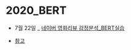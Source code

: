 # 2020_BERT

* 7월 22일 _ [네이버 영화리뷰 감정분석_BERT실습]( )


* [참고](https://colab.research.google.com/drive/1tIf0Ugdqg4qT7gcxia3tL7und64Rv1dP#scrollTo=i45d7E0L8bZ_) 
